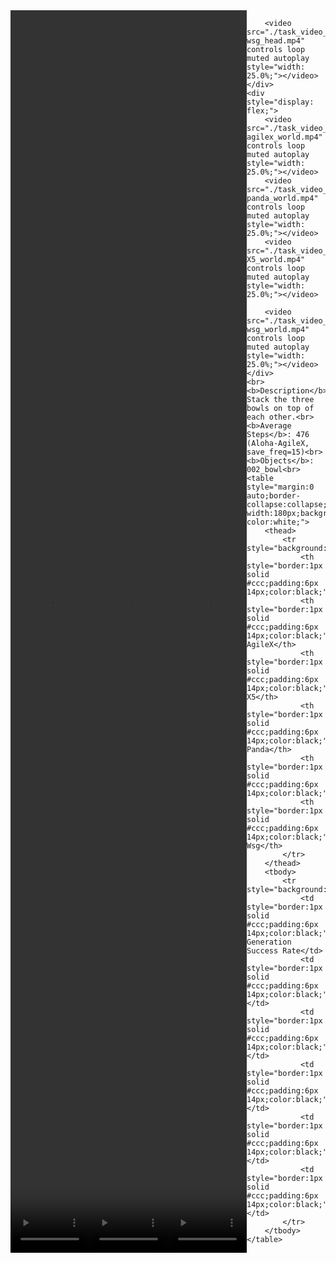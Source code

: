 <!DOCTYPE html>
<html lang="en">
<body>
    <div style="display: flex;">
        <video src="./task_video_clean/stack_bowls_three/aloha-agilex_head.mp4" controls loop muted autoplay style="width: 25.0%;"></video>
        <video src="./task_video_clean/stack_bowls_three/franka-panda_head.mp4" controls loop muted autoplay style="width: 25.0%;"></video>
        <video src="./task_video_clean/stack_bowls_three/ARX-X5_head.mp4" controls loop muted autoplay style="width: 25.0%;"></video>
        
        <video src="./task_video_clean/stack_bowls_three/ur5-wsg_head.mp4" controls loop muted autoplay style="width: 25.0%;"></video>
    </div>
    <div style="display: flex;">
        <video src="./task_video_clean/stack_bowls_three/aloha-agilex_world.mp4" controls loop muted autoplay style="width: 25.0%;"></video>
        <video src="./task_video_clean/stack_bowls_three/franka-panda_world.mp4" controls loop muted autoplay style="width: 25.0%;"></video>
        <video src="./task_video_clean/stack_bowls_three/ARX-X5_world.mp4" controls loop muted autoplay style="width: 25.0%;"></video>
        
        <video src="./task_video_clean/stack_bowls_three/ur5-wsg_world.mp4" controls loop muted autoplay style="width: 25.0%;"></video>
    </div>
    <br><b>Description</b>: Stack the three bowls on top of each other.<br>
    <b>Average Steps</b>: 476 (Aloha-AgileX, save_freq=15)<br>
    <b>Objects</b>: 002_bowl<br>
    <table style="margin:0 auto;border-collapse:collapse;width:auto;min-width:180px;background-color:white;">
        <thead>
            <tr style="background:#f0f0f0;">
                <th style="border:1px solid #ccc;padding:6px 14px;color:black;">Embodiments</th>
                <th style="border:1px solid #ccc;padding:6px 14px;color:black;">Aloha-AgileX</th>
                <th style="border:1px solid #ccc;padding:6px 14px;color:black;">ARX-X5</th>
                <th style="border:1px solid #ccc;padding:6px 14px;color:black;">Franka-Panda</th>
                <th style="border:1px solid #ccc;padding:6px 14px;color:black;">Piper</th>
                <th style="border:1px solid #ccc;padding:6px 14px;color:black;">UR5-Wsg</th>
            </tr>
        </thead>
        <tbody>
            <tr style="background:white;">
                <td style="border:1px solid #ccc;padding:6px 14px;color:black;">Data Generation Success Rate</td>
                <td style="border:1px solid #ccc;padding:6px 14px;color:black;">43%</td>
                <td style="border:1px solid #ccc;padding:6px 14px;color:black;">57%</td>
                <td style="border:1px solid #ccc;padding:6px 14px;color:black;">82%</td>
                <td style="border:1px solid #ccc;padding:6px 14px;color:black;">0%</td>
                <td style="border:1px solid #ccc;padding:6px 14px;color:black;">81%</td>
            </tr>
        </tbody>
    </table>
</body>
</html>
